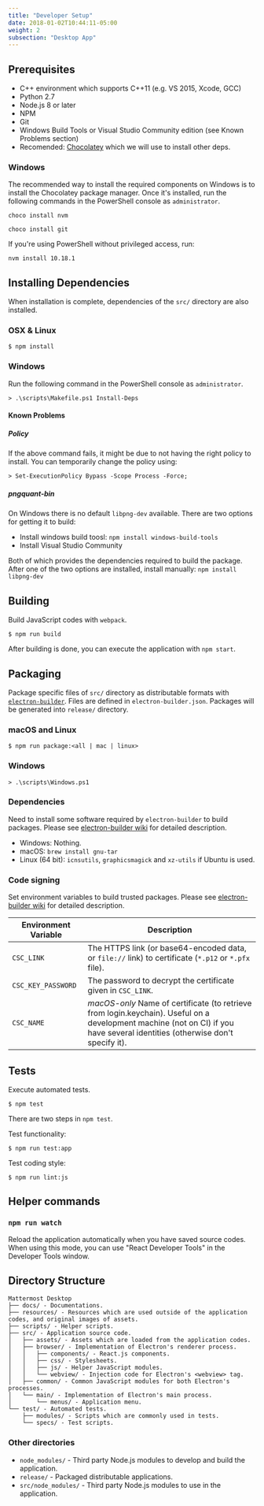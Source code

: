 ```yaml
---
title: "Developer Setup"
date: 2018-01-02T10:44:11-05:00
weight: 2
subsection: "Desktop App"
---
```


## Prerequisites
- C++ environment which supports C++11 (e.g. VS 2015, Xcode, GCC)
- Python 2.7
- Node.js 8 or later
- NPM
- Git
- Windows Build Tools or Visual Studio Community edition (see Known Problems section)
- Recomended: [Chocolatey](https://chocolatey.org/) which we will use to install other deps.

### Windows
The recommended way to install the required components on Windows is to install the Chocolatey package manager.
Once it's installed, run the following commands in the PowerShell console as `administrator`. 
```
choco install nvm
```
```
choco install git
```
If you're using PowerShell without privileged access, run:
```
nvm install 10.18.1
```

## Installing Dependencies
When installation is complete, dependencies of the `src/` directory are also installed.

### OSX & Linux
```
$ npm install
```
### Windows
Run the following command in the PowerShell console as `administrator`. 

```
> .\scripts\Makefile.ps1 Install-Deps
```

#### Known Problems

##### Policy
If the above command fails, it might be due to not having the right policy to install. You can temporarily change the policy using:

```
> Set-ExecutionPolicy Bypass -Scope Process -Force;
```

##### pngquant-bin

On Windows there is no default `libpng-dev` available. There are two options for getting it to build:
- Install windows build toosl: `npm install windows-build-tools`
- Install Visual Studio Community

Both of which provides the dependencies required to build the package. After one of the two options are installed, install manually: `npm install libpng-dev`

## Building
Build JavaScript codes with `webpack`.

```
$ npm run build
```

After building is done, you can execute the application with `npm start`.

## Packaging
Package specific files of `src/` directory as distributable formats with [`electron-builder`](https://github.com/electron-userland/electron-builder).
Files are defined in `electron-builder.json`.
Packages will be generated into `release/` directory.

### macOS and Linux
```
$ npm run package:<all | mac | linux>
```
### Windows
```
> .\scripts\Windows.ps1
```

### Dependencies
Need to install some software required by `electron-builder` to build packages.
Please see [electron-builder wiki](https://www.electron.build/multi-platform-build) for detailed description.
- Windows: Nothing.
- macOS: `brew install gnu-tar`
- Linux (64 bit): `icnsutils`, `graphicsmagick` and `xz-utils` if Ubuntu is used.

### Code signing
Set environment variables to build trusted packages.
Please see [electron-builder wiki](https://www.electron.build/code-signing) for detailed description.

| Environment Variable | Description |
|---|---|
| `CSC_LINK` | The HTTPS link (or base64-encoded data, or `file://` link) to certificate (`*.p12` or `*.pfx` file). |
| `CSC_KEY_PASSWORD` | The password to decrypt the certificate given in `CSC_LINK`. |
| `CSC_NAME` | *macOS-only* Name of certificate (to retrieve from login.keychain). Useful on a development machine (not on CI) if you have several identities (otherwise don't specify it). |

## Tests
Execute automated tests.

```
$ npm test
```

There are two steps in `npm test`.

Test functionality:

```
$ npm run test:app
```

Test coding style:

```
$ npm run lint:js
```

## Helper commands

### `npm run watch`
Reload the application automatically when you have saved source codes.
When using this mode, you can use "React Developer Tools" in the Developer Tools window.

## Directory Structure
```
Mattermost Desktop
├── docs/ - Documentations.
├── resources/ - Resources which are used outside of the application codes, and original images of assets.
├── scripts/ - Helper scripts.
├── src/ - Application source code.
│   ├── assets/ - Assets which are loaded from the application codes.
│   ├── browser/ - Implementation of Electron's renderer process.
│   │   ├── components/ - React.js components.
│   │   ├── css/ - Stylesheets.
│   │   ├── js/ - Helper JavaScript modules.
│   │   └── webview/ - Injection code for Electron's <webview> tag.
│   ├── common/ - Common JavaScript modules for both Electron's processes.
│   └── main/ - Implementation of Electron's main process.
│       └── menus/ - Application menu.
└── test/ - Automated tests.
    ├── modules/ - Scripts which are commonly used in tests.
    └── specs/ - Test scripts.
```

### Other directories
- `node_modules/` - Third party Node.js modules to develop and build the application.
- `release/` - Packaged distributable applications.
- `src/node_modules/` - Third party Node.js modules to use in the application.

